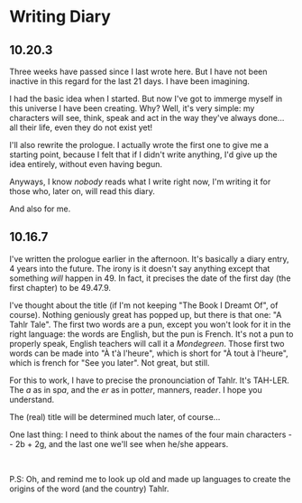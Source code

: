 Writing Diary
=============

10.20.3
-------

Three weeks have passed since I last wrote here. But I have not
been inactive in this regard for the last 21 days. I have been
imagining.

I had the basic idea when I started. But now I've got to immerge myself in this
universe I have been creating. Why? Well, it's very simple: my characters will
see, think, speak and act in the way they've always done... all their life, even
they do not exist yet!

I'll also rewrite the prologue. I actually wrote the first one to give me a
starting point, because I felt that if I didn't write anything, I'd give up the
idea entirely, without even having begun.

Anyways, I know *nobody* reads what I write right now, I'm writing it for those
who, later on, will read this diary.

And also for me.


10.16.7
-------

I've written the prologue earlier in the afternoon. It's basically a diary
entry, 4 years into the future. The irony is it doesn't say anything except
that something *will* happen in 49\. In fact, it precises the date of the
first day (the first chapter) to be 49.47.9\.

I've thought about the title (if I'm not keeping "The Book I Dreamt Of", of
course). Nothing geniously great has popped up, but there is that one: "A 
Tahlr Tale". The first two words are a pun, except you won't look for it in
the right language: the words are English, but the pun is French. It's not a
pun to properly speak, English teachers will call it a *Mondegreen*. Those
first two words can be made into "&Agrave; t'&agrave; l'heure", which is short
for "&Agrave; tout &agrave; l'heure", which is french for "See you later". Not
great, but still.

For this to work, I have to precise the pronounciation of Tahlr. It's TAH-LER.
The *a* as in sp*a*, and the *er* as in pott*er*, mann*er*s, read*er*. I hope
you understand.

The (real) title will be determined much later, of course...

One last thing: I need to think about the names of the four main characters --
2b + 2g, and the last one we'll see when he/she appears.

<br />

P.S: Oh, and remind me to look up old and made up languages to create the
origins of the word (and the country) Tahlr.
